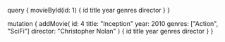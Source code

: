query {
  movieById(id: 1) {
    id
    title
    year
    genres
    director
  }
}

mutation {
  addMovie(
    id: 4
    title: "Inception"
    year: 2010
    genres: ["Action", "SciFi"]
    director: "Christopher Nolan"
  ) {
    id
    title
    year
    genres
    director
  }
}
